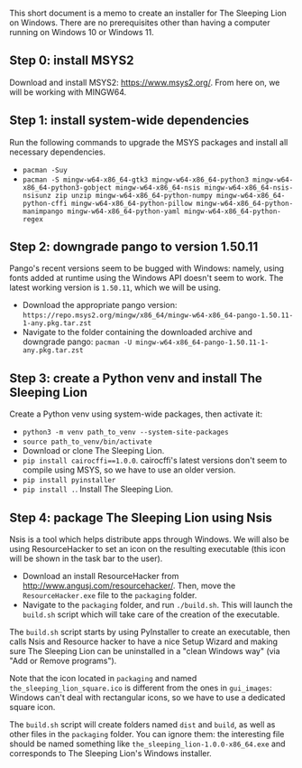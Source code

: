 This short document is a memo to create an installer for The Sleeping Lion on Windows. There are no prerequisites other than having a computer running on Windows 10 or Windows 11.

## Step 0: install MSYS2
Download and install MSYS2: https://www.msys2.org/. From here on, we will be working with MINGW64.

## Step 1: install system-wide dependencies
Run the following commands to upgrade the MSYS packages and install all necessary dependencies.
- `pacman -Suy`
- `pacman -S mingw-w64-x86_64-gtk3 mingw-w64-x86_64-python3 mingw-w64-x86_64-python3-gobject mingw-w64-x86_64-nsis mingw-w64-x86_64-nsis-nsisunz zip unzip mingw-w64-x86_64-python-numpy mingw-w64-x86_64-python-cffi mingw-w64-x86_64-python-pillow mingw-w64-x86_64-python-manimpango mingw-w64-x86_64-python-yaml mingw-w64-x86_64-python-regex`

## Step 2: downgrade pango to version 1.50.11
Pango's recent versions seem to be bugged with Windows: namely, using fonts added at runtime using the Windows API doesn't seem to work. The latest working version is `1.50.11`, which we will be using.
- Download the appropriate pango version: `https://repo.msys2.org/mingw/x86_64/mingw-w64-x86_64-pango-1.50.11-1-any.pkg.tar.zst`
- Navigate to the folder containing the downloaded archive and downgrade pango: `pacman -U mingw-w64-x86_64-pango-1.50.11-1-any.pkg.tar.zst`

## Step 3: create a Python venv and install The Sleeping Lion
Create a Python venv using system-wide packages, then activate it:
- `python3 -m venv path_to_venv --system-site-packages`
- `source path_to_venv/bin/activate`
- Download or clone The Sleeping Lion.
- `pip install cairocffi==1.0.0`. cairocffi's latest versions don't seem to compile using MSYS, so we have to use an older version.
- `pip install pyinstaller`
- `pip install .`. Install The Sleeping Lion.

## Step 4: package The Sleeping Lion using Nsis
Nsis is a tool which helps distribute apps through Windows. We will also be using ResourceHacker to set an icon on the resulting executable (this icon will be shown in the task bar to the user).
- Download an install ResourceHacker from http://www.angusj.com/resourcehacker/. Then, move the `ResourceHacker.exe` file to the `packaging` folder.
- Navigate to the `packaging` folder, and run `./build.sh`. This will launch the `build.sh` script which will take care of the creation of the executable.

The `build.sh` script starts by using PyInstaller to create an executable, then calls Nsis and Resource hacker to have a nice Setup Wizard and making sure The Sleeping Lion can be uninstalled in a "clean Windows way" (via "Add or Remove programs").

 Note that the icon located in `packaging` and named `the_sleeping_lion_square.ico` is different from the ones in `gui_images`: Windows can't deal with rectangular icons, so we have to use a dedicated square icon.

The `build.sh` script will create folders named `dist` and `build`, as well as other files in the `packaging` folder. You can ignore them: the interesting file should be named something like `the_sleeping_lion-1.0.0-x86_64.exe` and corresponds to The Sleeping Lion's Windows installer.